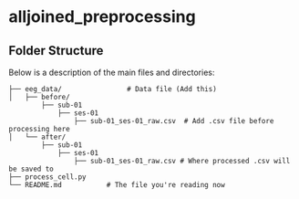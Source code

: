 # alljoined_preprocessing

## Folder Structure
Below is a description of the main files and directories:

    ├── eeg_data/                # Data file (Add this)
    │   ├── before/            
            ├── sub-01
                ├── ses-01  
                    ├── sub-01_ses-01_raw.csv  # Add .csv file before processing here
    │   └── after/           
            ├── sub-01
                ├── ses-01  
                    ├── sub-01_ses-01_raw.csv # Where processed .csv will be saved to
    ├── process_cell.py 
    └── README.md           # The file you're reading now